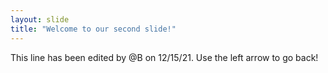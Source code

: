 ```yaml
---
layout: slide
title: "Welcome to our second slide!"
---
```

This line has been edited by @B on 12/15/21.
Use the left arrow to go back!
